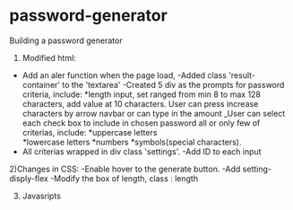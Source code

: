 # password-generator
Building a password generator
1) Modified html:
- Add an aler function when the page load, 
-Added class 'result-container' to the 'textarea'
-Created 5 div as the prompts for password criteria, include: 
 *length input, set ranged from min 8 to max 128 characters, add value at 10 characters. User can press increase characters by arrow navbar or can type in the amount
 _User can select each check box to include in chosen password all or only few of criterias, include:
 *uppercase letters  
 *lowercase letters
 *numbers 
 *symbols(special characters).
- All criterias wrapped in div class 'settings'.
-Add ID to each input

2)Changes in CSS:
-Enable hover to the generate button.
-Add setting-disply-flex
-Modify the box of length, class : length

3) Javasripts 

